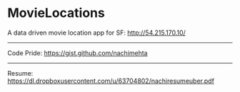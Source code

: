 MovieLocations
==============

A data driven movie location app for SF: http://54.215.170.10/

--------
Code Pride: https://gist.github.com/nachimehta

---------
Resume: https://dl.dropboxusercontent.com/u/63704802/nachiresumeuber.pdf
